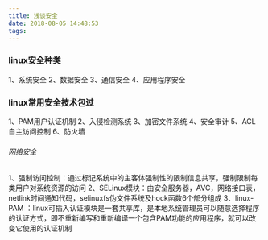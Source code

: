 ```yaml
---
title: 浅谈安全
date: 2018-08-05 14:48:53
tags:
---
```

### linux安全种类
1、系统安全
2、数据安全
3、通信安全
4、应用程序安全
<!---more--->
### linux常用安全技术包过
1、PAM用户认证机制
2、入侵检测系统
3、加密文件系统
4、安全审计
5、ACL自主访问控制
6、防火墙

###### 网络安全
1、强制访问控制：通过标记系统中的主客体强制性的限制信息共享，强制限制每类用户对系统资源的访问
2、SELinux模块：由安全服务器，AVC，网络接口表，netlink时间通知代码，selinuxfs伪文件系统及hock函数6个部分组成
3、linux-PAM ：linux可插入认证模块是一套共享库，是本地系统管理员可以随意选择程序的认证方式，即不重新编写和重新编译一个包含PAM功能的应用程序，就可以改变它使用的认证机制
